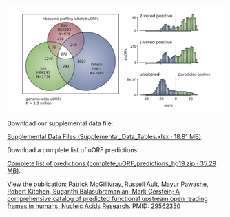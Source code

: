 <p align="center">
  <img src="https://github.com/gersteinlab/uORFs/raw/gh-pages/uORFs__homepage.jpg">
</p>

Download our supplemental data file:

[Supplemental Data Files (Supplemental_Data_Tables.xlsx · 18.81 MB)](https://www.dropbox.com/s/b15jmgf20dmdzon/Supplemental_Data_Tables.xlsx?dl=1).

Download a complete list of uORF predictions:

[Complete list of predictions (complete_uORF_predictions_hg19.zip · 35.29 MB)](https://www.dropbox.com/s/kwae71njbtrhsni/complete_uORF_predictions_hg19.zip?dl=1).

View the publication:
[Patrick McGillivray, Russell Ault, Mayur Pawashe, Robert Kitchen, Suganthi Balasubramanian, Mark Gerstein; A comprehensive catalog of predicted functional upstream open reading frames in humans, Nucleic Acids Research](https://academic.oup.com/nar/advance-article/doi/10.1093/nar/gky188/4942470).
PMID: [29562350](https://www.ncbi.nlm.nih.gov/pubmed/29562350)
